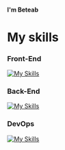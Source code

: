 
#### I'm Beteab

# My skills

### Front-End

[![My Skills](https://skillicons.dev/icons?i=ts,js,nextjs,react,redux,tailwind,styledcomponents,figma,vue,nuxtjs,html,css,materialui)](https://skillicons.dev)

### Back-End

[![My Skills](https://skillicons.dev/icons?i=go,graphql,postgres,mongodb,express)](https://skillicons.dev)

### DevOps

[![My Skills](https://skillicons.dev/icons?i=linux,docker,aws)](https://skillicons.dev)

